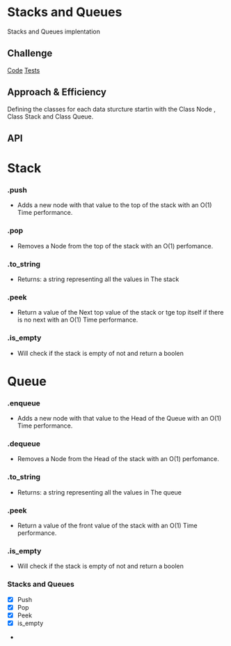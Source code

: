 # Stacks and Queues
Stacks and Queues   implentation

## Challenge
[Code](./stacks_and_queues/Stacks_and_queues.py)
[Tests](./tests/test_stacks_and_queues.py)

## Approach & Efficiency
Defining the classes for each data sturcture startin with the Class Node , Class Stack and Class Queue.



## API
# Stack
### .push 
  - Adds a new node with that value to the top of the stack with an O(1) Time performance.

### .pop 
  - Removes a Node from the top of the stack with an O(1) perfomance.

### .to_string
  - Returns: a string representing all the values in The stack

### .peek
  - Return a value of the Next top value of the stack or tge top itself if there is no next with an O(1) Time performance.  

### .is_empty
  - Will check if the stack is empty of not and return a boolen
  
# Queue
### .enqueue 
  - Adds a new node with that value to the Head of the Queue with an O(1) Time performance.

### .dequeue 
  - Removes a Node from the Head of the stack with an O(1) perfomance.

### .to_string
  - Returns: a string representing all the values in The queue 

### .peek
  - Return a value of the front value of the stack with an O(1) Time performance.  

### .is_empty
  - Will check if the stack is empty of not and return a boolen
  

  ### Stacks and Queues

- [x] Push
- [x] Pop
- [x] Peek
- [x] is_empty
-